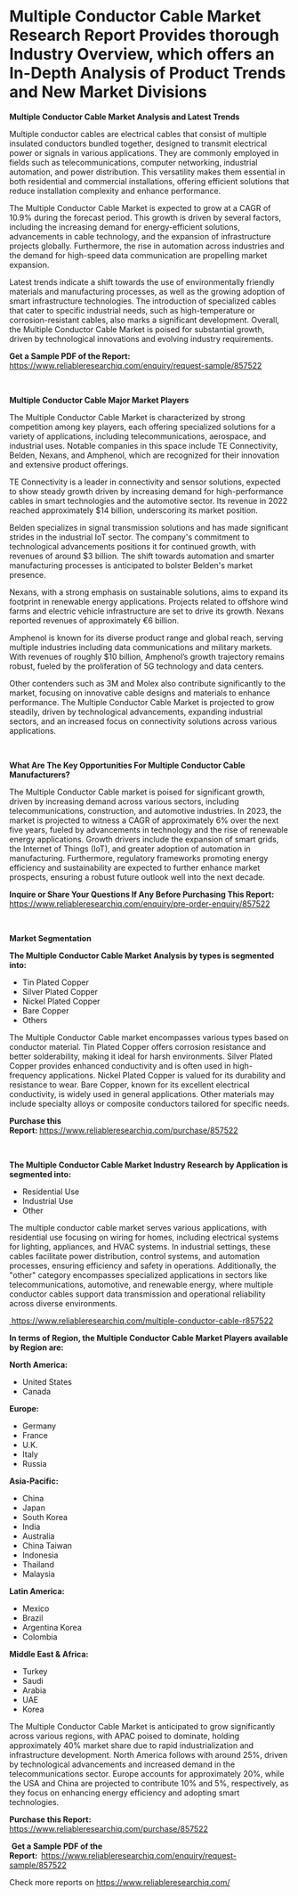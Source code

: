 <p><h1>Multiple Conductor Cable Market Research Report Provides thorough Industry Overview, which offers an In-Depth Analysis of Product Trends and New Market Divisions</h1></p><p><strong>Multiple Conductor Cable Market Analysis and Latest Trends</strong></p>
<p><p>Multiple conductor cables are electrical cables that consist of multiple insulated conductors bundled together, designed to transmit electrical power or signals in various applications. They are commonly employed in fields such as telecommunications, computer networking, industrial automation, and power distribution. This versatility makes them essential in both residential and commercial installations, offering efficient solutions that reduce installation complexity and enhance performance.</p><p>The Multiple Conductor Cable Market is expected to grow at a CAGR of 10.9% during the forecast period. This growth is driven by several factors, including the increasing demand for energy-efficient solutions, advancements in cable technology, and the expansion of infrastructure projects globally. Furthermore, the rise in automation across industries and the demand for high-speed data communication are propelling market expansion. </p><p>Latest trends indicate a shift towards the use of environmentally friendly materials and manufacturing processes, as well as the growing adoption of smart infrastructure technologies. The introduction of specialized cables that cater to specific industrial needs, such as high-temperature or corrosion-resistant cables, also marks a significant development. Overall, the Multiple Conductor Cable Market is poised for substantial growth, driven by technological innovations and evolving industry requirements.</p></p>
<p><strong>Get a Sample PDF of the Report:&nbsp;</strong> <a href="https://www.reliableresearchiq.com/enquiry/request-sample/857522?utm_campaign=2042&utm_medium=2&utm_source=Github&utm_content=ia&utm_term=13022025&utm_id=multiple-conductor-cable">https://www.reliableresearchiq.com/enquiry/request-sample/857522</a></p>
<p>&nbsp;</p>
<p><strong>Multiple Conductor Cable Major Market Players</strong></p>
<p><p>The Multiple Conductor Cable Market is characterized by strong competition among key players, each offering specialized solutions for a variety of applications, including telecommunications, aerospace, and industrial uses. Notable companies in this space include TE Connectivity, Belden, Nexans, and Amphenol, which are recognized for their innovation and extensive product offerings.</p><p>TE Connectivity is a leader in connectivity and sensor solutions, expected to show steady growth driven by increasing demand for high-performance cables in smart technologies and the automotive sector. Its revenue in 2022 reached approximately $14 billion, underscoring its market position.</p><p>Belden specializes in signal transmission solutions and has made significant strides in the industrial IoT sector. The company's commitment to technological advancements positions it for continued growth, with revenues of around $3 billion. The shift towards automation and smarter manufacturing processes is anticipated to bolster Belden's market presence.</p><p>Nexans, with a strong emphasis on sustainable solutions, aims to expand its footprint in renewable energy applications. Projects related to offshore wind farms and electric vehicle infrastructure are set to drive its growth. Nexans reported revenues of approximately €6 billion.</p><p>Amphenol is known for its diverse product range and global reach, serving multiple industries including data communications and military markets. With revenues of roughly $10 billion, Amphenol’s growth trajectory remains robust, fueled by the proliferation of 5G technology and data centers.</p><p>Other contenders such as 3M and Molex also contribute significantly to the market, focusing on innovative cable designs and materials to enhance performance. The Multiple Conductor Cable Market is projected to grow steadily, driven by technological advancements, expanding industrial sectors, and an increased focus on connectivity solutions across various applications.</p></p>
<p>&nbsp;</p>
<p><strong>What Are The Key Opportunities For Multiple Conductor Cable Manufacturers?</strong></p>
<p><p>The Multiple Conductor Cable market is poised for significant growth, driven by increasing demand across various sectors, including telecommunications, construction, and automotive industries. In 2023, the market is projected to witness a CAGR of approximately 6% over the next five years, fueled by advancements in technology and the rise of renewable energy applications. Growth drivers include the expansion of smart grids, the Internet of Things (IoT), and greater adoption of automation in manufacturing. Furthermore, regulatory frameworks promoting energy efficiency and sustainability are expected to further enhance market prospects, ensuring a robust future outlook well into the next decade.</p></p>
<p><strong>Inquire or Share Your Questions If Any Before Purchasing This Report:</strong> <a href="https://www.reliableresearchiq.com/enquiry/pre-order-enquiry/857522?utm_campaign=2042&utm_medium=2&utm_source=Github&utm_content=ia&utm_term=13022025&utm_id=multiple-conductor-cable">https://www.reliableresearchiq.com/enquiry/pre-order-enquiry/857522</a></p>
<p>&nbsp;</p>
<p><strong>Market Segmentation</strong></p>
<p><strong>The Multiple Conductor Cable Market Analysis by types is segmented into:</strong></p>
<p><ul><li>Tin Plated Copper</li><li>Silver Plated Copper</li><li>Nickel Plated Copper</li><li>Bare Copper</li><li>Others</li></ul></p>
<p><p>The Multiple Conductor Cable market encompasses various types based on conductor material. Tin Plated Copper offers corrosion resistance and better solderability, making it ideal for harsh environments. Silver Plated Copper provides enhanced conductivity and is often used in high-frequency applications. Nickel Plated Copper is valued for its durability and resistance to wear. Bare Copper, known for its excellent electrical conductivity, is widely used in general applications. Other materials may include specialty alloys or composite conductors tailored for specific needs.</p></p>
<p><strong>Purchase this Report:&nbsp;</strong><a href="https://www.reliableresearchiq.com/purchase/857522?utm_campaign=2042&utm_medium=2&utm_source=Github&utm_content=ia&utm_term=13022025&utm_id=multiple-conductor-cable">https://www.reliableresearchiq.com/purchase/857522</a></p>
<p>&nbsp;</p>
<p><strong>The Multiple Conductor Cable Market Industry Research by Application is segmented into:</strong></p>
<p><ul><li>Residential Use</li><li>Industrial Use</li><li>Other</li></ul></p>
<p><p>The multiple conductor cable market serves various applications, with residential use focusing on wiring for homes, including electrical systems for lighting, appliances, and HVAC systems. In industrial settings, these cables facilitate power distribution, control systems, and automation processes, ensuring efficiency and safety in operations. Additionally, the "other" category encompasses specialized applications in sectors like telecommunications, automotive, and renewable energy, where multiple conductor cables support data transmission and operational reliability across diverse environments.</p></p>
<p><a href="https://www.reliableresearchiq.com/multiple-conductor-cable-r857522?utm_campaign=2042&utm_medium=2&utm_source=Github&utm_content=ia&utm_term=13022025&utm_id=multiple-conductor-cable">&nbsp;https://www.reliableresearchiq.com/multiple-conductor-cable-r857522</a></p>
<p><strong>In terms of Region, the Multiple Conductor Cable Market Players available by Region are:</strong></p>
<p>
    <p> <strong> North America: </strong>
        <ul>
            <li>United States</li>
            <li>Canada</li>
        </ul>
        </p> 
    <p> <strong> Europe: </strong>
        <ul>
            <li>Germany</li>
            <li>France</li>
            <li>U.K.</li>
            <li>Italy</li>
            <li>Russia</li>
        </ul>
        </p> 
    <p> <strong> Asia-Pacific: </strong>
        <ul>
            <li>China</li>
            <li>Japan</li>
            <li>South Korea</li>
            <li>India</li>
            <li>Australia</li>
            <li>China Taiwan</li>
            <li>Indonesia</li>
            <li>Thailand</li>
            <li>Malaysia</li>
        </ul>
        </p> 
    <p> <strong> Latin America: </strong>
        <ul>
            <li>Mexico</li>
            <li>Brazil</li>
            <li>Argentina Korea</li>
            <li>Colombia</li>
        </ul>
        </p> 
    <p> <strong> Middle East & Africa: </strong>
        <ul>
            <li>Turkey</li>
            <li>Saudi</li>
            <li>Arabia</li>
            <li>UAE</li>
            <li>Korea</li>
        </ul>
    </p>
    </p>
<p><p>The Multiple Conductor Cable Market is anticipated to grow significantly across various regions, with APAC poised to dominate, holding approximately 40% market share due to rapid industrialization and infrastructure development. North America follows with around 25%, driven by technological advancements and increased demand in the telecommunications sector. Europe accounts for approximately 20%, while the USA and China are projected to contribute 10% and 5%, respectively, as they focus on enhancing energy efficiency and adopting smart technologies.</p></p>
<p><strong>Purchase this Report: </strong><a href="https://www.reliableresearchiq.com/purchase/857522?utm_campaign=2042&utm_medium=2&utm_source=Github&utm_content=ia&utm_term=13022025&utm_id=multiple-conductor-cable">https://www.reliableresearchiq.com/purchase/857522</a></p>
<p>&nbsp;<strong>Get a Sample PDF of the Report:&nbsp;&nbsp;</strong><a href="https://www.reliableresearchiq.com/enquiry/request-sample/857522?utm_campaign=2042&utm_medium=2&utm_source=Github&utm_content=ia&utm_term=13022025&utm_id=multiple-conductor-cable">https://www.reliableresearchiq.com/enquiry/request-sample/857522</a></p>
<p><strong></strong></p>
<p>Check more reports on <a href="https://www.reliableresearchiq.com/?utm_campaign=2042&utm_medium=2&utm_source=Github&utm_content=ia&utm_term=13022025&utm_id=multiple-conductor-cable">https://www.reliableresearchiq.com/</a></p>